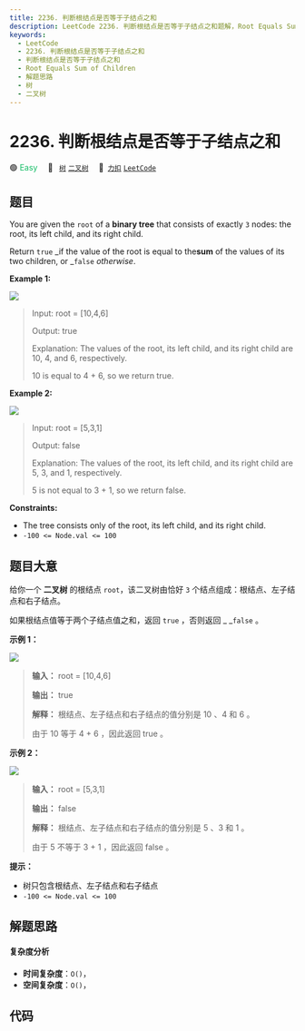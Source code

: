 ```yaml
---
title: 2236. 判断根结点是否等于子结点之和
description: LeetCode 2236. 判断根结点是否等于子结点之和题解，Root Equals Sum of Children，包含解题思路、复杂度分析以及完整的 JavaScript 代码实现。
keywords:
  - LeetCode
  - 2236. 判断根结点是否等于子结点之和
  - 判断根结点是否等于子结点之和
  - Root Equals Sum of Children
  - 解题思路
  - 树
  - 二叉树
---
```


# 2236. 判断根结点是否等于子结点之和

🟢 <font color=#15bd66>Easy</font>&emsp; 🔖&ensp; [`树`](/tag/tree.md) [`二叉树`](/tag/binary-tree.md)&emsp; 🔗&ensp;[`力扣`](https://leetcode.cn/problems/root-equals-sum-of-children) [`LeetCode`](https://leetcode.com/problems/root-equals-sum-of-children)

## 题目

You are given the `root` of a **binary tree** that consists of exactly `3`
nodes: the root, its left child, and its right child.

Return `true` _if the value of the root is equal to the**sum** of the values
of its two children, or _`false` _otherwise_.



**Example 1:**

![](https://assets.leetcode.com/uploads/2022/04/08/graph3drawio.png)

> Input: root = [10,4,6]
> 
> Output: true
> 
> Explanation: The values of the root, its left child, and its right child are 10, 4, and 6, respectively.
> 
> 10 is equal to 4 + 6, so we return true.

**Example 2:**

![](https://assets.leetcode.com/uploads/2022/04/08/graph3drawio-1.png)

> Input: root = [5,3,1]
> 
> Output: false
> 
> Explanation: The values of the root, its left child, and its right child are 5, 3, and 1, respectively.
> 
> 5 is not equal to 3 + 1, so we return false.

**Constraints:**

  * The tree consists only of the root, its left child, and its right child.
  * `-100 <= Node.val <= 100`


## 题目大意

给你一个 **二叉树** 的根结点 `root`，该二叉树由恰好 `3` 个结点组成：根结点、左子结点和右子结点。

如果根结点值等于两个子结点值之和，返回 `true` ，否则返回 _ _`false` 。



**示例 1：**

![](https://assets.leetcode.com/uploads/2022/04/08/graph3drawio.png)

> 
> 
> 
> 
> 
> **输入：** root = [10,4,6]
> 
> **输出：** true
> 
> **解释：** 根结点、左子结点和右子结点的值分别是 10 、4 和 6 。
> 
> 由于 10 等于 4 + 6 ，因此返回 true 。
> 
> 

**示例 2：**

![](https://assets.leetcode.com/uploads/2022/04/08/graph3drawio-1.png)

> 
> 
> 
> 
> 
> **输入：** root = [5,3,1]
> 
> **输出：** false
> 
> **解释：** 根结点、左子结点和右子结点的值分别是 5 、3 和 1 。
> 
> 由于 5 不等于 3 + 1 ，因此返回 false 。
> 
> 



**提示：**

  * 树只包含根结点、左子结点和右子结点
  * `-100 <= Node.val <= 100`


## 解题思路

#### 复杂度分析

- **时间复杂度**：`O()`，
- **空间复杂度**：`O()`，

## 代码

```javascript

```